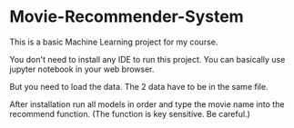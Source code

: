 # Movie-Recommender-System

This is a basic Machine Learning project for my course.

You don't need to install any IDE to run this project. You can basically use jupyter notebook in your web browser.

But you need to load the data. The 2 data have to be in the same file.

After installation run all models in order and type the movie name into the recommend function. (The function is key sensitive. Be careful.)

